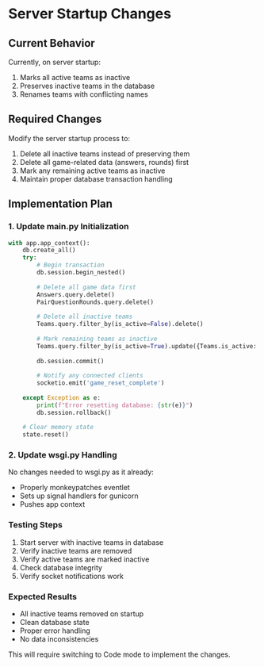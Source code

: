 # Server Startup Changes

## Current Behavior
Currently, on server startup:
1. Marks all active teams as inactive
2. Preserves inactive teams in the database
3. Renames teams with conflicting names

## Required Changes
Modify the server startup process to:
1. Delete all inactive teams instead of preserving them
2. Delete all game-related data (answers, rounds) first
3. Mark any remaining active teams as inactive
4. Maintain proper database transaction handling

## Implementation Plan

### 1. Update main.py Initialization
```python
with app.app_context():
    db.create_all()
    try:
        # Begin transaction
        db.session.begin_nested()
        
        # Delete all game data first
        Answers.query.delete()
        PairQuestionRounds.query.delete()
        
        # Delete all inactive teams
        Teams.query.filter_by(is_active=False).delete()
        
        # Mark remaining teams as inactive
        Teams.query.filter_by(is_active=True).update({Teams.is_active: False})
        
        db.session.commit()
        
        # Notify any connected clients
        socketio.emit('game_reset_complete')
        
    except Exception as e:
        print(f"Error resetting database: {str(e)}")
        db.session.rollback()
        
    # Clear memory state
    state.reset()
```

### 2. Update wsgi.py Handling
No changes needed to wsgi.py as it already:
- Properly monkeypatches eventlet
- Sets up signal handlers for gunicorn
- Pushes app context

### Testing Steps
1. Start server with inactive teams in database
2. Verify inactive teams are removed
3. Verify active teams are marked inactive
4. Check database integrity
5. Verify socket notifications work

### Expected Results
- All inactive teams removed on startup
- Clean database state
- Proper error handling
- No data inconsistencies

This will require switching to Code mode to implement the changes.